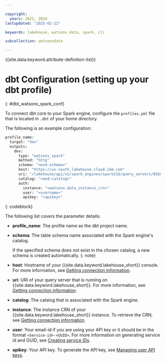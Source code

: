 ```yaml
---

copyright:
  years: 2022, 2024
lastupdated: "2025-02-22"

keywords: lakehouse, watsonx.data, spark, cli

subcollection: watsonxdata

---
```


{{site.data.keyword.attribute-definition-list}}

# dbt Configuration (setting up your dbt profile)
{: #dbt_watsonx_spark_conf}

To connect dbt core to your Spark engine, configure the `profiles.yml` file that is located in `.dbt` of your home directory.


The following is an example configuration:

```bash
profile_name:
  target: "dev"
  outputs:
    dev:
      type: "watsonx_spark"
      method: "http"
      schema: "<wxd-schema>"
      host: "https://us-south.lakehouse.cloud.ibm.com"
      uri: "/lakehouse/api/v2/spark_engines/spark216/query_servers/02bda638-1399-4914-8ae7-ab4223764d26/connect/cliservice"
      catalog: "<wxd-catalog>"
      auth:
        instance: "<watsonx.data_instance_crn>"
        user: "<username>"
        apikey: "<apikey>"

```
{: codeblock}

The following list covers the parameter details:

* **profile_name**: The profile name as the dbt project name.

* **schema**: The table schema name associated with the Spark engine's catalog.

   If the specified schema does not exist in the chosen catalog, a new schema is created automatically.
   {: note}

* **host**: Hostname of your {{site.data.keyword.lakehouse_short}} console. For more information, see [Getting connection information]({{site.data.keyword.ref-get_connection-link}}).

* **uri**:  URI of your query server that is running on {{site.data.keyword.lakehouse_short}}. For more information, see [Getting connection information]({{site.data.keyword.ref-get_connection-link}}).

* **catalog**: The catalog that is associated with the Spark engine.

* **instance**: The instance CRN of your {{site.data.keyword.lakehouse_short}} instance. To retrieve the CRN, see [Getting connection information]({{site.data.keyword.ref-get_connection-link}}).

* **user**: Your email-id if you are using your API key or it should be in the format `<Service-id>-<GUID>`. For more information on generating service id and GUID, see [Creating service IDs](https://www.ibm.com/docs/en/watsonx/watsonxdata/aws?topic=usca-granting-access-through-service-ids-api-keys-from-saas-console#creating_service_IDs).

* **apikey**: Your API key. To generate the API key, see [Managing user API keys](https://cloud.ibm.com/docs/account?topic=account-userapikey&interface=ui#manage-user-keys).
